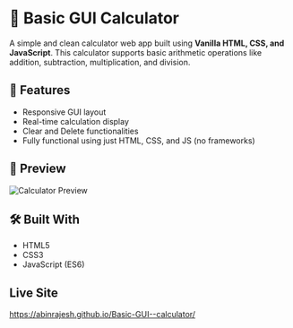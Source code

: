 # 🧮 Basic GUI Calculator

A simple and clean calculator web app built using **Vanilla HTML, CSS, and JavaScript**. This calculator supports basic arithmetic operations like addition, subtraction, multiplication, and division.

## 🚀 Features

- Responsive GUI layout
- Real-time calculation display
- Clear and Delete functionalities
- Fully functional using just HTML, CSS, and JS (no frameworks)

## 📸 Preview

![Calculator Preview](assets/Calculator-Screenshot.png)


## 🛠️ Built With

- HTML5
- CSS3
- JavaScript (ES6)

## Live Site
https://abinrajesh.github.io/Basic-GUI--calculator/
